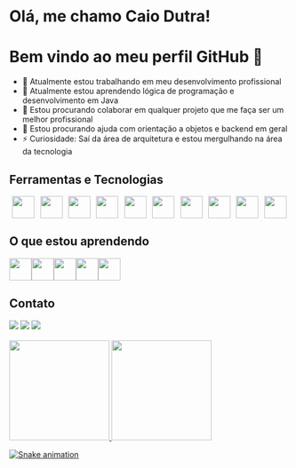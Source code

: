 

# Olá, me chamo Caio Dutra! 
# Bem vindo ao meu perfil GitHub 👋

- 🔭 Atualmente estou trabalhando em meu desenvolvimento profissional
- 🌱 Atualmente estou aprendendo lógica de programação e desenvolvimento em Java
- 👯 Estou procurando colaborar em qualquer projeto que me faça ser um melhor profissional
- 🤔 Estou procurando ajuda com orientação a objetos e backend em geral
- ⚡ Curiosidade: Saí da área de arquitetura e estou mergulhando na área da tecnologia

## Ferramentas e Tecnologias

   <div style="display: flex; justify-content: space-around;">
   <img src="https://cdn.jsdelivr.net/gh/devicons/devicon@latest/icons/bootstrap/bootstrap-original.svg" width="40" height="40"/>  
   <img src="https://cdn.jsdelivr.net/gh/devicons/devicon@latest/icons/canva/canva-original.svg" width="40" height="40"/> 
   <img src="https://cdn.jsdelivr.net/gh/devicons/devicon@latest/icons/firebase/firebase-original.svg" width="40" height="40"/>                     
   <img src="https://cdn.jsdelivr.net/gh/devicons/devicon@latest/icons/composer/composer-original.svg" width="40" height="40"/>            
   <img src="https://cdn.jsdelivr.net/gh/devicons/devicon@latest/icons/html5/html5-original.svg" width="40" height="40"/>            
   <img src="https://cdn.jsdelivr.net/gh/devicons/devicon@latest/icons/css3/css3-original.svg" width="40" height="40"/>   
   <img src="https://cdn.jsdelivr.net/gh/devicons/devicon@latest/icons/php/php-original.svg" width="40" height="40"/>                                     
   <img src="https://cdn.jsdelivr.net/gh/devicons/devicon@latest/icons/git/git-original.svg" width="40" height="40"/>
   <img src="https://cdn.jsdelivr.net/gh/devicons/devicon@latest/icons/github/github-original.svg" width="40" height="40"/>   
   <img src="https://cdn.jsdelivr.net/gh/devicons/devicon@latest/icons/vercel/vercel-original.svg" width="40" height="40"/>
   </div>

## O que estou aprendendo
   <div style="display: flex;">
   <img src="https://cdn.jsdelivr.net/gh/devicons/devicon@latest/icons/javascript/javascript-original.svg" width="40" height="40"/>
   <img src="https://cdn.jsdelivr.net/gh/devicons/devicon@latest/icons/java/java-original.svg" width="40" height="40"/>
   <img src="https://cdn.jsdelivr.net/gh/devicons/devicon@latest/icons/tailwindcss/tailwindcss-original.svg" width="40" height="40"/>       
   <img src="https://cdn.jsdelivr.net/gh/devicons/devicon@latest/icons/insomnia/insomnia-original.svg" width="40" height="40"/>            
   <img src="https://cdn.jsdelivr.net/gh/devicons/devicon@latest/icons/postgresql/postgresql-original.svg" width="40" height="40"/>     
   </div>
   

## Contato
  <div>
  <a href="https://instagram.com/caio.rd.silva" target="_blank"><img loading="lazy" src="https://img.shields.io/badge/-Instagram-%23E4405F?style=for-the-badge&logo=instagram&logoColor=white" target="_blank"></a>
  <a href = "mailto:caiords67@gmail.com"><img loading="lazy" src="https://img.shields.io/badge/Gmail-D14836?style=for-the-badge&logo=gmail&logoColor=white" target="_blank"></a>
  <a href="https://www.linkedin.com/in/caio-roberto-187983256" target="_blank"><img loading="lazy" src="https://img.shields.io/badge/-LinkedIn-%230077B5?style=for-the-badge&logo=linkedin&logoColor=white" target="_blank"></a>   

  </div>
  <br>

  <div>
<a href="https://github.com/CaioRD">
<img loading="lazy" height="180em" src="https://github-readme-stats.vercel.app/api/top-langs/?username=CaioRD&layout=compact&langs_count=7&theme=dracula"/>
<img loading="lazy" height="180em" src="https://github-readme-stats.vercel.app/api?username=CaioRD&show_icons=true&theme=dracula&include_all_commits=true&count_private=true"/>
</div>

![Snake animation](https://github.com/CaioRD/CaioRD/blob/output/github-contribution-grid-snake.svg)

          
          
          
  <!--
**CaioRD/CaioRD** is a ✨ _special_ ✨ repository because its `README.md` (this file) appears on your GitHub profile.

Here are some ideas to get you started:

- 🔭 I’m currently working on ...
- 🌱 I’m currently learning ...
- 👯 I’m looking to collaborate on ...
- 🤔 I’m looking for help with ...
- 💬 Ask me about ...
- 📫 How to reach me: ...
- 😄 Pronouns: ...
- ⚡ Fun fact: ...
-->
